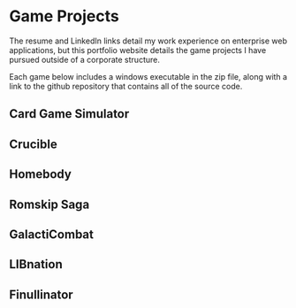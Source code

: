 # Game Projects
The resume and LinkedIn links detail my work experience on enterprise web applications, but this portfolio website details the game projects I have pursued outside of a corporate structure.

Each game below includes a windows executable in the zip file, along with a link to the github repository that contains all of the source code.

## Card Game Simulator

## Crucible

## Homebody

## Romskip Saga

## GalactiCombat

## LIBnation

## Finullinator
